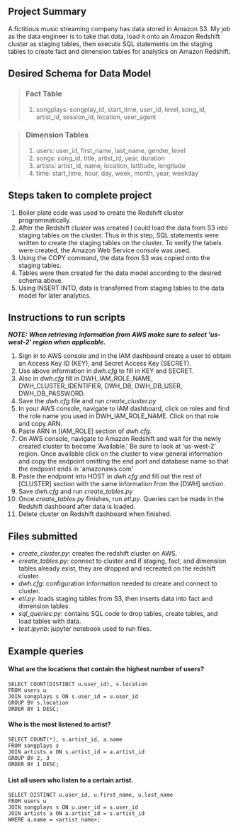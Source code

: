## Project Summary

A fictitious music streaming company has data stored in Amazon S3.  My job as the data engineer is to take that data, load it onto an Amazon Redshift
cluster as staging tables, then execute SQL statements on the staging tables to create fact and dimension tables for analytics on Amazon Redshift.

## Desired Schema for Data Model

> ### Fact Table
>
> 1. songplays:  songplay_id, start_time, user_id, level, song_id, artist_id, session_id, location, user_agent

> ### Dimension Tables
> 
> 1. users:  user_id, first_name, last_name, gender, level
> 2. songs:  song_id, title, artist_id, year, duration
> 3. artists:  artist_id, name, location, lattitude, longitude
> 4. time:  start_time, hour, day, week, month, year, weekday

## Steps taken to complete project

1. Boiler plate code was used to create the Redshift cluster programmatically.
2. After the Redshift cluster was created I could load the data from S3 into staging tables on the cluster. Thus in this step, SQL statements were 
   written to create the staging tables on the cluster. To verify the tabels were created, the Amazon Web Service console was used.
3. Using the COPY command, the data from S3 was copied onto the staging tables.
4. Tables were then created for the data model according to the desired schema above.
5. Using INSERT INTO, data is transferred from staging tables to the data model for later analytics.


## Instructions to run scripts

***NOTE: When retrieving information from AWS make sure to select 'us-west-2' region when applicable.***

1. Sign in to AWS console and in the IAM dashboard create a user to obtain an Access Key ID (KEY), and Secret Access Key (SECRET).  
2. Use above information in *dwh.cfg* to fill in KEY and SECRET.
3. Also in *dwh.cfg* fill in DWH_IAM_ROLE_NAME, DWH_CLUSTER_IDENTIFIER, DWH_DB, DWH_DB_USER, DWH_DB_PASSWORD.
4. Save the *dwh.cfg* file and run *create_cluster.py*
5. In your AWS console, navigate to IAM dashboard, click on roles and find the role name you used in DWH_IAM_ROLE_NAME. Click on that role and copy ARN.
6. Paste ARN in [IAM_ROLE] section of *dwh.cfg*.
7. On AWS console, navigate to Amazon Redshift and wait for the newly created cluster to become 'Available.' Be sure to look at 'us-west-2' region. Once available click on the cluster to view general information and copy the endpoint omitting the end port and database name so that the endpoint ends in 'amazonaws.com'
8. Paste the endpoint into HOST in *dwh.cfg* and fill out the rest of [CLUSTER] section with the same information from the [DWH] section.
9. Save *dwh.cfg* and run *create_tables.py*
10. Once *create_tables.py* finishes, run *etl.py*. Queries can be made in the Redshift dashboard after data is loaded.
11. Delete cluster on Redshift dashboard when finished.

## Files submitted

- *create_cluster.py*: creates the redshift cluster on AWS.
- *create_tables.py*: connect to cluster and if staging, fact, and dimension tables already exist, they are dropped and recreated on the redshift cluster.
- *dwh.cfg*: configuration information needed to create and connect to cluster.
- *etl.py*: loads staging tables from S3, then inserts data into fact and dimension tables.
- *sql_queries.py*: contains SQL code to drop tables, create tables, and load tables with data.
- *test.ipynb*: jupyter notebook used to run files.

## Example queries

#### What are the locations that contain the highest number of users?

    SELECT COUNT(DISTINCT u.user_id), s.location
    FROM users u
    JOIN songplays s ON s.user_id = u.user_id
    GROUP BY s.location
    ORDER BY 1 DESC;
    
#### Who is the most listened to artist?

    SELECT COUNT(*), s.artist_id, a.name
    FROM songplays s
    JOIN artists a ON s.artist_id = a.artist_id
    GROUP BY 2, 3
    ORDER BY 1 DESC;
    
#### List all users who listen to a certain artist.

    SELECT DISTINCT u.user_id, u.first_name, u.last_name
    FROM users u 
    JOIN songplays s ON u.user_id = s.user_id
    JOIN artists a ON a.artist_id = s.artist_id
    WHERE a.name = <artist name>;
